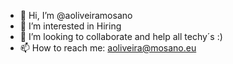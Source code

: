 - 👋 Hi, I’m @aoliveiramosano
- 👀 I’m interested in Hiring
- 💞️ I’m looking to collaborate and help all techy´s :)
- 📫 How to reach me: aoliveira@mosano.eu

<!---
aoliveiramosano/aoliveiramosano is a ✨ special ✨ repository because its `README.md` (this file) appears on your GitHub profile.
You can click the Preview link to take a look at your changes.
--->
